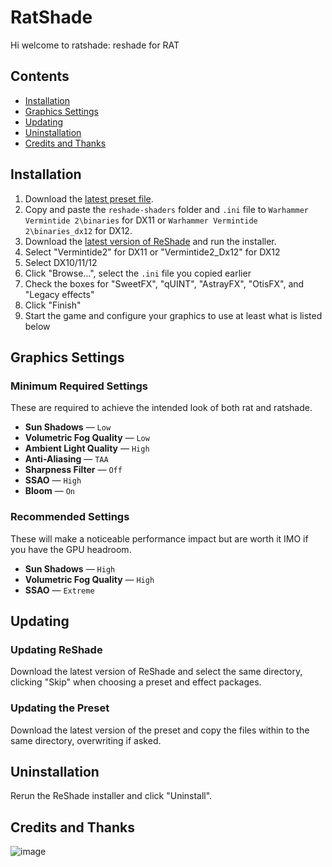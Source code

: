 # RatShade
Hi welcome to ratshade: reshade for RAT


## Contents
  - [Installation](#installation)
  - [Graphics Settings](#graphics-settings)
  - [Updating](#updating)
  - [Uninstallation](#uninstallation)
  - [Credits and Thanks](#credits-and-thanks)
  

## Installation
1. Download the [latest preset file](/../../releases/latest).
2. Copy and paste the `reshade-shaders` folder and `.ini` file to `Warhammer Vermintide 2\binaries` for DX11 or `Warhammer Vermintide 2\binaries_dx12` for DX12.
3. Download the [latest version of ReShade](https://reshade.me/#download) and run the installer.
4. Select "Vermintide2" for DX11 or "Vermintide2_Dx12" for DX12
5. Select DX10/11/12
6. Click "Browse...", select the `.ini` file you copied earlier
7. Check the boxes for "SweetFX", "qUINT", "AstrayFX", "OtisFX", and "Legacy effects"
8. Click "Finish"
9. Start the game and configure your graphics to use at least what is listed below


## Graphics Settings
### Minimum Required Settings
These are required to achieve the intended look of both rat and ratshade.

- **Sun Shadows** — `Low`
- **Volumetric Fog Quality** — `Low`
- **Ambient Light Quality** — `High`
- **Anti-Aliasing** — `TAA`
- **Sharpness Filter** — `Off`
- **SSAO** — `High`
- **Bloom** — `On`

### Recommended Settings
These will make a noticeable performance impact but are worth it IMO if you have the GPU headroom.

- **Sun Shadows** — `High`
- **Volumetric Fog Quality** — `High`
- **SSAO** — `Extreme`


## Updating
### Updating ReShade
Download the latest version of ReShade and select the same directory, clicking "Skip" when choosing a preset and effect packages.

### Updating the Preset
Download the latest version of the preset and copy the files within to the same directory, overwriting if asked.

## Uninstallation
Rerun the ReShade installer and click "Uninstall".

## Credits and Thanks
![image](https://www.neatorama.com/images/2008-06/the-underpant-worn-by-the-rat.jpg)
